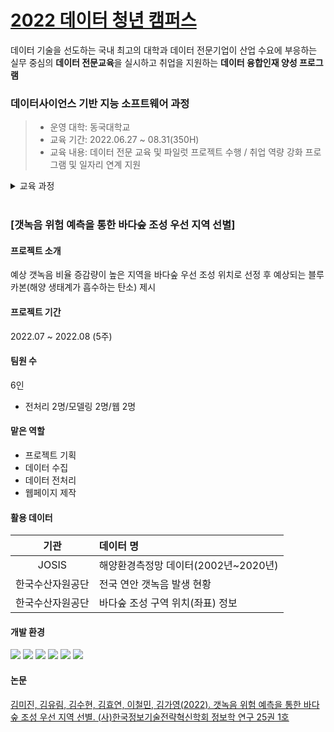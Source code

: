 # [2022 데이터 청년 캠퍼스](https://dataonair.or.kr/bigjob/)
데이터 기술을 선도하는 국내 최고의 대학과 데이터 전문기업이 산업 수요에 부응하는 실무 중심의 **데이터 전문교육**을 실시하고 취업을 지원하는 **데이터 융합인재 양성 프로그램**

### 데이터사이언스 기반 지능 소프트웨어 과정
> - 운영 대학: 동국대학교 
> - 교육 기간: 2022.06.27 ~ 08.31(350H)
> - 교육 내용: 데이터 전문 교육 및 파일럿 프로젝트 수행 / 취업 역량 강화 프로그램 및 일자리 연계 지원

<details>
  <summary>교육 과정</summary>
  <div markdown="1">
   <img src="https://github.com/dduniverse/datacampus/assets/101264299/a35dd34b-c832-4b68-a9b8-a54623259d52" width=70%>
  </div>
</details>

<br>

### [갯녹음 위험 예측을 통한 바다숲 조성 우선 지역 선별]
#### 프로젝트 소개
예상 갯녹음 비율 증감량이 높은 지역을 바다숲 우선 조성 위치로 선정 후 예상되는 블루카본(해양 생태계가 흡수하는 탄소) 제시


#### 프로젝트 기간
2022.07 ~ 2022.08 (5주)


#### 팀원 수
6인
- 전처리 2명/모델링 2명/웹 2명


#### 맡은 역할
- 프로젝트 기획
- 데이터 수집
- 데이터 전처리
- 웹페이지 제작

 
#### 활용 데이터
|기관|데이터 명|
|:---:|:---|
|JOSIS|해양환경측정망 데이터(2002년~2020년)|
|한국수산자원공단|전국 연안 갯녹음 발생 현황|
|한국수산자원공단|바다숲 조성 구역 위치(좌표) 정보|


#### 개발 환경
<img src="https://img.shields.io/badge/python-3776AB?style=for-the-badge&logo=python&logoColor=white"> <img src="https://img.shields.io/badge/pandas-%23150458.svg?style=for-the-badge&logo=pandas&logoColor=white"> <img src="https://img.shields.io/badge/numpy-%23013243.svg?style=for-the-badge&logo=numpy&logoColor=white"> <img src="https://img.shields.io/badge/scikit--learn-%23F7931E.svg?style=for-the-badge&logo=scikit-learn&logoColor=white"> <img src="https://img.shields.io/badge/google drive-3776AB?style=for-the-badge&logo=googledrive&logoColor=white"> <img src="https://img.shields.io/badge/notion-A0A0A0?style=for-the-badge&logo=Notion&logoColor=white">

#### 논문
[김미진, 김유림, 김수현, 김효연, 이철민, 김가영(2022). 갯녹음 위험 예측을 통한 바다숲 조성 우선 지역 선별. (사)한국정보기술전략혁신학회 정보학 연구 25권 1호](https://www.kiiti.org/default/03/05.php?com_board_basic=read_form&com_board_idx=1&&com_board_search_code=&com_board_search_value1=&com_board_search_value2=&com_board_page=&&com_board_id=12&&com_board_id=12)
